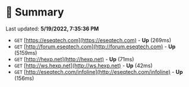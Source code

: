 # 📖 Summary
Last updated: **5/19/2022, 7:35:36 PM**

- `GET` [https://eseqtech.com](https://eseqtech.com) - **Up** (269ms)
- `GET` [http://forum.eseqtech.com](http://forum.eseqtech.com) - **Up** (5159ms)
- `GET` [http://hexp.net](http://hexp.net) - **Up** (71ms)
- `GET` [http://ws.hexp.net](http://ws.hexp.net) - **Up** (42ms)
- `GET` [http://eseqtech.com/infoline](http://eseqtech.com/infoline) - **Up** (156ms)

